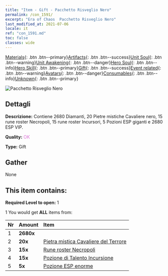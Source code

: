 ```yaml
---
title: "Item - Gift - Pacchetto Risveglio Nero"
permalink: /con_1591/
excerpt: "Era of Chaos  Pacchetto Risveglio Nero"
last_modified_at: 2021-07-06
locale: it
ref: "con_1591.md"
toc: false
classes: wide
---
```

 [Materials](/ItemsIT/){: .btn .btn--primary}[Artifacts](/ItemsIT/Artifacts/){: .btn .btn--success}[Unit Soul](/ItemsIT/UnitSoul/){: .btn .btn--warning}[Unit Awakening](/ItemsIT/UnitAwakening/){: .btn .btn--danger}[Hero Soul](/ItemsIT/HeroSoul/){: .btn .btn--info}[Hero Skill](/ItemsIT/HeroSkill/){: .btn .btn--primary}[Gift](/ItemsIT/Gift/){: .btn .btn--success}[Event related](/ItemsIT/Events/){: .btn .btn--warning}[Avatars](/ItemsIT/Avatars/){: .btn .btn--danger}[Consumables](/ItemsIT/Consumables/){: .btn .btn--info}[Unknown](/ItemsIT/Unknown/){: .btn .btn--primary}

 ![Pacchetto Risveglio Nero](/images/t/i_907203.png)

## Dettagli
 **Descrizione:** Contiene 2680 Diamanti, 20 Pietre mistiche Cavaliere nero, 15 rune roster Necropoli, 15 rune roster Incursori, 5 Pozioni ESP giganti e 2680 ESP VIP.

 **Quality:** <span style="color: #DA70D6">OK</span>

 **Type:** Gift

## Gather

  None

## This item contains:

 **Required Level to open:** 1

 1 You would get **ALL** items  from:

  | Nr | Amount |     Item    |
  |:---|:-------|:------------|
  | 1 |  **2680x** | <i class="fas fa-gem"/> |  | 
  | 2 |  **20x** | [Pietra mistica Cavaliere del Terrore](/ItemsIT/unt_302/) |  | 
  | 3 |  **15x** | [Rune roster Necropoli](/ItemsIT/con_755/) |  | 
  | 4 |  **15x** | [Pozione di Talento Incursione](/ItemsIT/con_788/) |  | 
  | 5 |  **5x** | [Pozione ESP enorme](/ItemsIT/con_703/) |  | 
